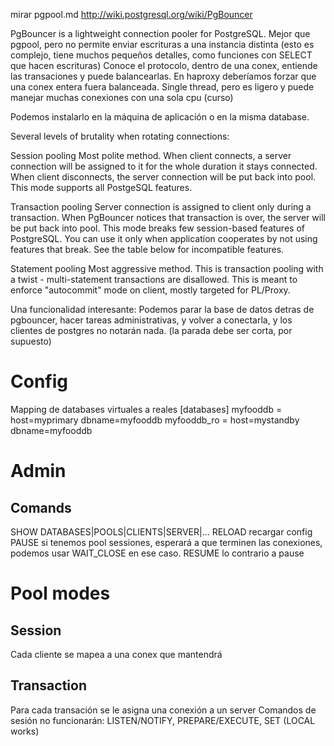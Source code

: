 mirar pgpool.md
http://wiki.postgresql.org/wiki/PgBouncer

PgBouncer is a lightweight connection pooler for PostgreSQL.
Mejor que pgpool, pero no permite enviar escrituras a una instancia distinta (esto es complejo, tiene muchos pequeños detalles, como funciones con SELECT que hacen escrituras)
Conoce el protocolo, dentro de una conex, entiende las transaciones y puede balancearlas. En haproxy deberíamos forzar que una conex entera fuera balanceada.
Single thread, pero es ligero y puede manejar muchas conexiones con una sola cpu (curso)

Podemos instalarlo en la máquina de aplicación o en la misma database.


Several levels of brutality when rotating connections:

Session pooling
  Most polite method. When client connects, a server connection will be assigned to it for the whole duration it stays connected. When client disconnects, the server connection will be put back into pool. This mode supports all PostgeSQL features.

Transaction pooling
  Server connection is assigned to client only during a transaction. When PgBouncer notices that transaction is over, the server will be put back into pool.
  This mode breaks few session-based features of PostgreSQL. You can use it only when application cooperates by not using features that break. See the table below for incompatible features.

Statement pooling
  Most aggressive method. This is transaction pooling with a twist - multi-statement transactions are disallowed. This is meant to enforce "autocommit" mode on client, mostly targeted for PL/Proxy.


Una funcionalidad interesante:
Podemos parar la base de datos detras de pgbouncer, hacer tareas administrativas, y volver a conectarla, y los clientes de postgres no notarán nada. (la parada debe ser corta, por supuesto)


# Config

Mapping de databases virtuales a reales
[databases]
myfooddb = host=myprimary dbname=myfooddb
myfooddb_ro = host=mystandby dbname=myfooddb


# Admin
## Comands
SHOW DATABASES|POOLS|CLIENTS|SERVER|...
RELOAD
  recargar config
PAUSE
  si tenemos pool sessiones, esperará a que terminen las conexiones, podemos usar WAIT_CLOSE en ese caso.
RESUME
  lo contrario a pause


# Pool modes
## Session
Cada cliente se mapea a una conex que mantendrá

## Transaction
Para cada transación se le asigna una conexión a un server
Comandos de sesión no funcionarán: LISTEN/NOTIFY, PREPARE/EXECUTE, SET (LOCAL works)
